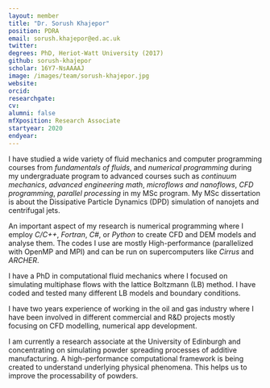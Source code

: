 ```yaml
---
layout: member
title: "Dr. Sorush Khajepor"
position: PDRA 
email: sorush.khajepor@ed.ac.uk
twitter: 
degrees: PhD, Heriot-Watt University (2017)
github: sorush-khajepor
scholar: 16Y7-NsAAAAJ
image: /images/team/sorush-khajepor.jpg 
website: 
orcid:
researchgate: 	
cv: 
alumni: false
mfXposition: Research Associate
startyear: 2020
endyear: 
---
```


I have studied a wide variety of fluid mechanics and computer programming courses from *fundamentals of fluids*, and *numerical programming* during my undergraduate program to advanced courses such as *continuum mechanics*, *advanced engineering math*, *microflows and nanoflows*, *CFD programming*, *parallel processing* in my MSc program. My MSc dissertation is about the Dissipative Particle Dynamics (DPD) simulation of nanojets and centrifugal jets.

An important aspect of my research is numerical programming where I employ *C/C++*, *Fortran*, *C#*, or *Python* to create CFD and DEM models and analyse them. The codes I use are mostly High-performance (parallelized with OpenMP and MPI) and can be run on supercomputers like *Cirrus* and *ARCHER*.

I have a PhD in computational fluid mechanics where I focused on simulating multiphase flows with the lattice Boltzmann (LB) method. I have coded and tested many different LB models and boundary conditions. 

I have two years experience of working in the oil and gas industry where I have been involved in different commercial and R&D projects mostly focusing on CFD modelling, numerical app development. 


I am currently a research associate at the University of Edinburgh and concentrating on simulating powder spreading processes of additive manufacturing. A high-performance computational framework is being created to understand underlying physical phenomena. This helps us to improve the processability of powders.




 

